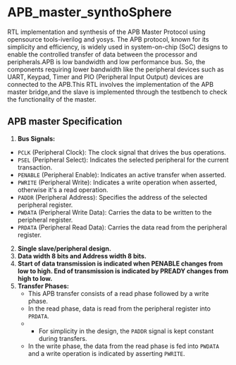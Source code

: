# APB_master_synthoSphere
RTL implementation and synthesis of the APB Master Protocol using opensource tools-iverilog and yosys. The APB protocol, known for its simplicity and efficiency, is widely used in system-on-chip (SoC) designs to enable the controlled transfer of data between the processor and peripherals.APB is low bandwidth and low performance bus. So, the components requiring lower bandwidth like the peripheral devices such as UART, Keypad, Timer and PIO (Peripheral Input Output) devices are connected to the APB.This RTL involves the implementation of the APB master bridge,and the slave is implemented through the testbench to check the functionality of the master.

## APB master Specification
1.  **Bus Signals:**
   - `PCLK` (Peripheral Clock): The clock signal that drives the bus operations.
   - `PSEL` (Peripheral Select): Indicates the selected peripheral for the current transaction.
   - `PENABLE` (Peripheral Enable): Indicates an active transfer when asserted.
   - `PWRITE` (Peripheral Write): Indicates a write operation when asserted, otherwise it's a read operation.
   - `PADDR` (Peripheral Address): Specifies the address of the selected peripheral register.
   - `PWDATA` (Peripheral Write Data): Carries the data to be written to the peripheral register.
   - `PRDATA` (Peripheral Read Data): Carries the data read from the peripheral register.
2. **Single slave/peripheral design.**
3. **Data width 8 bits and Address width 8 bits.**
4. **Start of data transmission is indicated when PENABLE changes from low to high. End of transmission is indicated by PREADY changes from high to low.**
5. **Transfer Phases:**
   - This APB transfer consists of a read phase followed by a write phase.
   - In the read phase, data is read from the peripheral register into `PRDATA`.
   -  - For simplicity in the design, the `PADDR` signal is kept constant during transfers.
   - In the write phase, the data from the read phase is fed into `PWDATA` and a write operation is indicated by asserting `PWRITE`.




